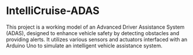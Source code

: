 # IntelliCruise-ADAS
This project is a working model of an Advanced Driver Assistance System (ADAS), designed to enhance vehicle safety by detecting obstacles and providing alerts. It utilizes various sensors and actuators interfaced with an Arduino Uno to simulate an intelligent vehicle assistance system.
